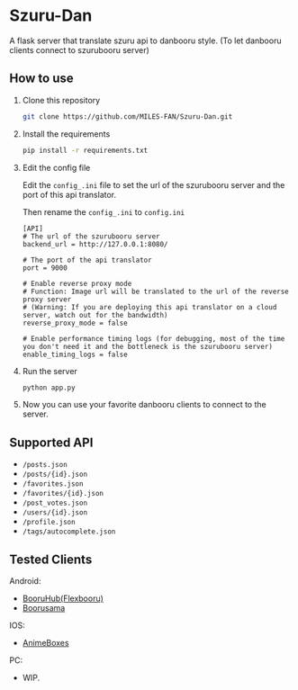 # Szuru-Dan
A flask server that translate szuru api to danbooru style. (To let danbooru clients connect to szurubooru server)

## How to use
1. Clone this repository
   
    ```bash
    git clone https://github.com/MILES-FAN/Szuru-Dan.git
    ```

2. Install the requirements

    ```bash
    pip install -r requirements.txt
    ```

3. Edit the config file

    Edit the `config_.ini` file to set the url of the szurubooru server and the port of this api translator.

    Then rename the `config_.ini` to `config.ini`

    ```
    [API]
    # The url of the szurubooru server
    backend_url = http://127.0.0.1:8080/

    # The port of the api translator
    port = 9000

    # Enable reverse proxy mode 
    # Function: Image url will be translated to the url of the reverse proxy server
    # (Warning: If you are deploying this api translator on a cloud server, watch out for the bandwidth)
    reverse_proxy_mode = false

    # Enable performance timing logs (for debugging, most of the time you don't need it and the bottleneck is the szurubooru server)
    enable_timing_logs = false
    ```

4. Run the server

    ```bash
    python app.py
    ```

5. Now you can use your favorite danbooru clients to connect to the server.

## Supported API
- `/posts.json`
- `/posts/{id}.json`
- `/favorites.json`
- `/favorites/{id}.json`
- `/post_votes.json`
- `/users/{id}.json`
- `/profile.json`
- `/tags/autocomplete.json`

## Tested Clients

Android:
- [BooruHub(Flexbooru)](https://github.com/flexbooru/flexbooru)
- [Boorusama](https://github.com/khoadng/Boorusama)

IOS:
- [AnimeBoxes](https://www.animebox.es/)

PC:

- WIP.